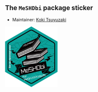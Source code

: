 ## The `MeSHDbi` package sticker

* Maintainer: [Koki Tsuyuzaki](https://github.com/kokitsuyuzaki/)

<img src=MeSHDbi.png height="200">